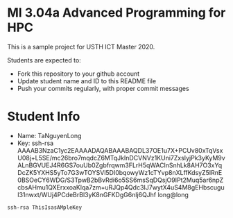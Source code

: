 MI 3.04a Advanced Programming for HPC
=============================================

This is a sample project for USTH ICT Master 2020.

Students are expected to:

* Fork this repository to your github account
* Update student name and ID to this README file
* Push your commits regularly, with proper commit messages

Student Info
=======================

* Name: TaNguyenLong
* Key: ssh-rsa AAAAB3NzaC1yc2EAAAADAQABAAABAQDL37OE1u7X+PCUv80xTqVsxU08j+L5SE/mc26bro7mqdcZ6MTqJkInDCVNVz1KUni7ZxsIyjPk3yKyM9vALnBGVUEJ4R6GS7ouUb0Zgbfrqwm3FLrH5qWAClnSnhLk8AH7O3xYqDcZK5YXHS5yTo7G3wTOYSVl5DI0bqowyWz1cTYvp8nXLffKdsyZ5IRnE0BSOeCY6WDG/S3TpwB2bBvRdi6o5SS6msSqDQsjO9IPt2Muq5ar6npZcbsAHmu1QXErxxoaKlqa7zm+uRJQp4Qdc3IJ7wytX4uS4M8gEHbscugul31nwxt/WUj4PCdeBrBl3yK8nGFKDgG6nlj6QJhf long@long

```
ssh-rsa ThisIsasAMpleKey
```

